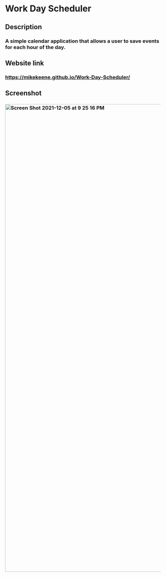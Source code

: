 # Work Day Scheduler

## Description
### A simple calendar application that allows a user to save events for each hour of the day. 
## Website link
### https://mikekeene.github.io/Work-Day-Scheduler/
## Screenshot
### <img width="1512" alt="Screen Shot 2021-12-05 at 9 25 16 PM" src="https://user-images.githubusercontent.com/93222787/144782365-d689769b-fa37-41fc-a85f-190993bc0543.png">

